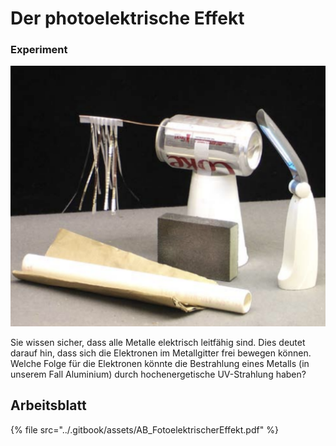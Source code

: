 # Der photoelektrische Effekt

### Experiment

![](<../.gitbook/assets/image (3) (1) (1) (1) (1) (1) (1) (1) (1).png>)

Sie wissen sicher, dass alle Metalle elektrisch leitfähig sind. Dies deutet darauf hin, dass sich die Elektronen im Metallgitter frei bewegen können. Welche Folge für die Elektronen könnte die Bestrahlung eines Metalls (in unserem Fall Aluminium) durch hochenergetische UV-Strahlung haben?

## Arbeitsblatt

{% file src="../.gitbook/assets/AB_FotoelektrischerEffekt.pdf" %}

